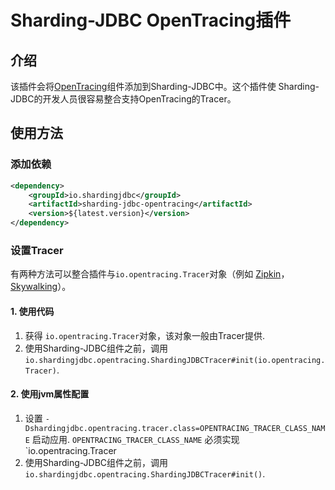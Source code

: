 # Sharding-JDBC OpenTracing插件

## 介绍

该插件会将[OpenTracing](http://opentracing.io/)组件添加到Sharding-JDBC中。这个插件使
Sharding-JDBC的开发人员很容易整合支持OpenTracing的Tracer。

## 使用方法

### 添加依赖

```xml
<dependency>
    <groupId>io.shardingjdbc</groupId>
    <artifactId>sharding-jdbc-opentracing</artifactId>
    <version>${latest.version}</version>
</dependency>
```

### 设置Tracer

有两种方法可以整合插件与`io.opentracing.Tracer`对象（例如 [Zipkin](https://zipkin.io)，[Skywalking](http://skywalking.org)）。

#### 1. 使用代码

 1. 获得 `io.opentracing.Tracer`对象，该对象一般由Tracer提供.
 1. 使用Sharding-JDBC组件之前，调用 `io.shardingjdbc.opentracing.ShardingJDBCTracer#init(io.opentracing.Tracer)`.

#### 2. 使用jvm属性配置

 1. 设置 `-Dshardingjdbc.opentracing.tracer.class=OPENTRACING_TRACER_CLASS_NAME` 启动应用. `OPENTRACING_TRACER_CLASS_NAME` 必须实现
`io.opentracing.Tracer
 1. 使用Sharding-JDBC组件之前，调用 `io.shardingjdbc.opentracing.ShardingJDBCTracer#init()`.
